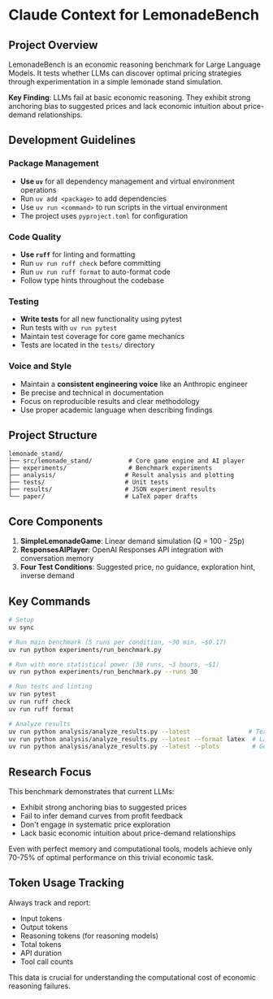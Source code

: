 # Claude Context for LemonadeBench

## Project Overview

LemonadeBench is an economic reasoning benchmark for Large Language Models. It tests whether LLMs can discover optimal pricing strategies through experimentation in a simple lemonade stand simulation.

**Key Finding**: LLMs fail at basic economic reasoning. They exhibit strong anchoring bias to suggested prices and lack economic intuition about price-demand relationships.

## Development Guidelines

### Package Management
- **Use `uv`** for all dependency management and virtual environment operations
- Run `uv add <package>` to add dependencies
- Use `uv run <command>` to run scripts in the virtual environment
- The project uses `pyproject.toml` for configuration

### Code Quality
- **Use `ruff`** for linting and formatting
- Run `uv run ruff check` before committing
- Run `uv run ruff format` to auto-format code
- Follow type hints throughout the codebase

### Testing
- **Write tests** for all new functionality using pytest
- Run tests with `uv run pytest`
- Maintain test coverage for core game mechanics
- Tests are located in the `tests/` directory

### Voice and Style
- Maintain a **consistent engineering voice** like an Anthropic engineer
- Be precise and technical in documentation
- Focus on reproducible results and clear methodology
- Use proper academic language when describing findings

## Project Structure

```
lemonade_stand/
├── src/lemonade_stand/          # Core game engine and AI player
├── experiments/                 # Benchmark experiments
├── analysis/                   # Result analysis and plotting
├── tests/                      # Unit tests
├── results/                    # JSON experiment results
└── paper/                      # LaTeX paper drafts
```

## Core Components

1. **SimpleLemonadeGame**: Linear demand simulation (Q = 100 - 25p)
2. **ResponsesAIPlayer**: OpenAI Responses API integration with conversation memory
3. **Four Test Conditions**: Suggested price, no guidance, exploration hint, inverse demand

## Key Commands

```bash
# Setup
uv sync

# Run main benchmark (5 runs per condition, ~30 min, ~$0.17)
uv run python experiments/run_benchmark.py

# Run with more statistical power (30 runs, ~3 hours, ~$1)
uv run python experiments/run_benchmark.py --runs 30

# Run tests and linting
uv run pytest
uv run ruff check
uv run ruff format

# Analyze results
uv run python analysis/analyze_results.py --latest                # Text summary
uv run python analysis/analyze_results.py --latest --format latex  # LaTeX tables
uv run python analysis/analyze_results.py --latest --plots         # Generate visualizations
```

## Research Focus

This benchmark demonstrates that current LLMs:
- Exhibit strong anchoring bias to suggested prices
- Fail to infer demand curves from profit feedback  
- Don't engage in systematic price exploration
- Lack basic economic intuition about price-demand relationships

Even with perfect memory and computational tools, models achieve only 70-75% of optimal performance on this trivial economic task.

## Token Usage Tracking

Always track and report:
- Input tokens
- Output tokens  
- Reasoning tokens (for reasoning models)
- Total tokens
- API duration
- Tool call counts

This data is crucial for understanding the computational cost of economic reasoning failures.